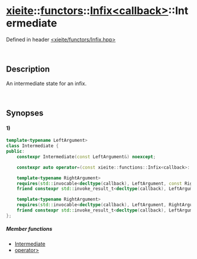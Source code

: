 # [xieite](../../../../../xieite.md)\:\:[functors](../../../../../functors.md)\:\:[Infix\<callback\>](../../../Infix.md)\:\:Intermediate
Defined in header [<xieite/functors/Infix.hpp>](../../../../../../include/xieite/functors/Infix.hpp)

&nbsp;

## Description
An intermediate state for an infix.

&nbsp;

## Synopses
#### 1)
```cpp
template<typename LeftArgument>
class Intermediate {
public:
    constexpr Intermediate(const LeftArgument&) noexcept;

    constexpr auto operator=(const xieite::functions::Infix<callback>::Intermediate<LeftArgument>&) = delete;

    template<typename RightArgument>
    requires(std::invocable<decltype(callback), LeftArgument, const RightArgument&>)
    friend constexpr std::invoke_result_t<decltype(callback), LeftArgument, const RightArgument&> operator>(xieite::functors::Infix<callback>::Intermediate<LeftArgument>&, const RightArgument&);

    template<typename RightArgument>
    requires(std::invocable<decltype(callback), LeftArgument, RightArgument&>)
    friend constexpr std::invoke_result_t<decltype(callback), LeftArgument, RightArgument&> operator>(xieite::functors::Infix<callback>::Intermediate<LeftArgument>&, RightArgument&);
};
```
##### Member functions
- [Intermediate](./structures/Intermediate/operators/constructor.md)
- [operator>](./structures/Intermediate/operators/more.md)
